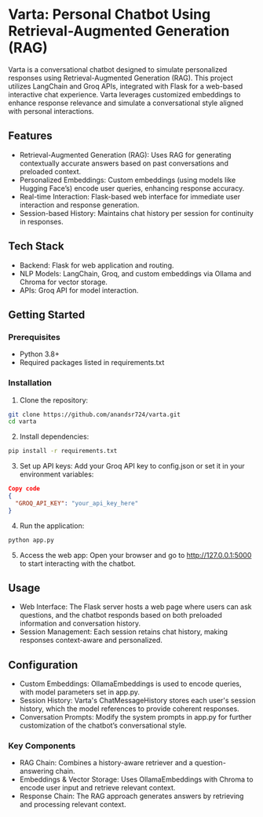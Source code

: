 # Varta: Personal Chatbot Using Retrieval-Augmented Generation (RAG)

Varta is a conversational chatbot designed to simulate personalized responses using Retrieval-Augmented Generation (RAG). This project utilizes LangChain and Groq APIs, integrated with Flask for a web-based interactive chat experience. Varta leverages customized embeddings to enhance response relevance and simulate a conversational style aligned with personal interactions.

## Features

- Retrieval-Augmented Generation (RAG): Uses RAG for generating contextually accurate answers based on past     conversations and preloaded context.
- Personalized Embeddings: Custom embeddings (using models like Hugging Face’s) encode user queries, enhancing response accuracy.
- Real-time Interaction: Flask-based web interface for immediate user interaction and response generation.
- Session-based History: Maintains chat history per session for continuity in responses.

## Tech Stack

- Backend: Flask for web application and routing.
- NLP Models: LangChain, Groq, and custom embeddings via Ollama and Chroma for vector storage.
- APIs: Groq API for model interaction.

## Getting Started

### Prerequisites

- Python 3.8+
- Required packages listed in requirements.txt

### Installation

1. Clone the repository:

```bash
git clone https://github.com/anandsr724/varta.git
cd varta
```

2. Install dependencies:

```bash
pip install -r requirements.txt
```

3. Set up API keys:
   Add your Groq API key to config.json or set it in your environment variables:

```json
Copy code
{
  "GROQ_API_KEY": "your_api_key_here"
}
```

4. Run the application:

```bash
python app.py
```

5. Access the web app:
   Open your browser and go to http://127.0.0.1:5000 to start interacting with the chatbot.

## Usage

- Web Interface: The Flask server hosts a web page where users can ask questions, and the chatbot responds based on both preloaded information and conversation history.
- Session Management: Each session retains chat history, making responses context-aware and personalized.

## Configuration

- Custom Embeddings: OllamaEmbeddings is used to encode queries, with model parameters set in app.py.
- Session History: Varta's ChatMessageHistory stores each user's session history, which the model references to provide coherent responses.
- Conversation Prompts: Modify the system prompts in app.py for further customization of the chatbot’s conversational style.

### Key Components

- RAG Chain: Combines a history-aware retriever and a question-answering chain.
- Embeddings & Vector Storage: Uses OllamaEmbeddings with Chroma to encode user input and retrieve relevant context.
- Response Chain: The RAG approach generates answers by retrieving and processing relevant context.
